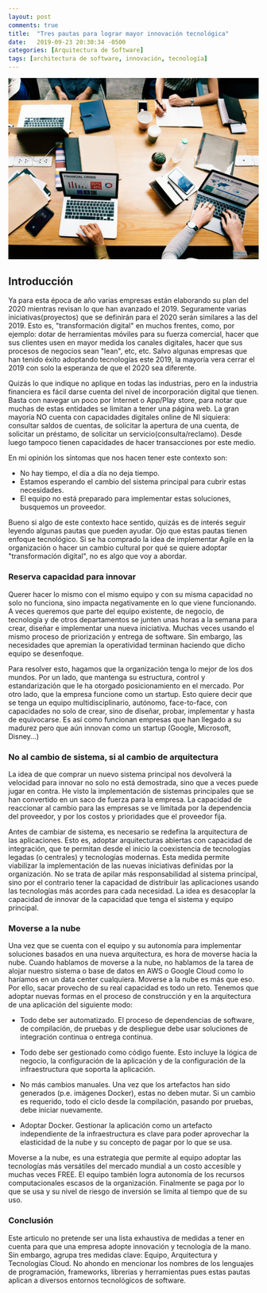 ```yaml
---
layout: post
comments: true
title:  "Tres pautas para lograr mayor innovación tecnológica"
date:   2019-09-23 20:30:34 -0500
categories: [Arquitectura de Software]
tags: [architectura de software, innovación, tecnología]
---
```

![imagen intro](/assets/2019-09-23-Tres-pautas-innovacion-tecnologica/pexels-photo-1496191.jpeg)

## Introducción
Ya para esta época de año varias empresas están elaborando su plan del 2020 mientras revisan lo que han avanzado el 2019. Seguramente varias iniciativas(proyectos) que se definirán para el 2020 serán similares a las del 2019. Esto es, "transformación digital" en muchos frentes, como, por ejemplo: dotar de herramientas móviles para su fuerza comercial, hacer que sus clientes usen en mayor medida los canales digitales, hacer que sus procesos de negocios sean "lean", etc, etc. Salvo algunas empresas que han tenido éxito adoptando tecnologías este 2019, la mayoría vera cerrar el 2019 con solo la esperanza de que el 2020 sea diferente.

Quizás lo que indique no aplique en todas las industrias, pero en la industria financiera es fácil darse cuenta del nivel de incorporación digital que tienen. Basta con navegar un poco por Internet o App/Play store, para notar que muchas de estas entidades se limitan a tener una página web. La gran mayoría NO cuenta con capacidades digitales online de NI siquiera: consultar saldos de cuentas, de solicitar la apertura de una cuenta, de solicitar un préstamo, de solicitar un servicio(consulta/reclamo). Desde luego tampoco tienen capacidades de hacer transacciones por este medio.


En mi opinión los síntomas que nos hacen tener este contexto son:
* No hay tiempo, el día a día no deja tiempo.
* Estamos esperando el cambio del sistema principal para cubrir estas necesidades.
* El equipo no está preparado para implementar estas soluciones, busquemos un proveedor.

Bueno si algo de este contexto hace sentido, quizás es de interés seguir leyendo algunas pautas que pueden ayudar. Ojo que estas pautas tienen enfoque tecnológico. Si se ha comprado la idea de implementar Agile en la organización o hacer un cambio cultural por qué se quiere adoptar "transformación digital", no es algo que voy a abordar.


### Reserva capacidad para innovar
Querer hacer lo mismo con el mismo equipo y con su misma capacidad no solo no funciona, sino impacta negativamente en lo que viene funcionando. A veces queremos que parte del equipo existente, de negocio, de tecnología y de otros departamentos se junten unas horas a la semana para crear, diseñar e implementar una nueva iniciativa. Muchas veces usando el mismo proceso de priorización y entrega de software. Sin embargo, las necesidades que apremian la operatividad terminan haciendo que dicho equipo se desenfoque.

Para resolver esto, hagamos que la organización tenga lo mejor de los dos mundos. Por un lado, que mantenga su estructura, control y estandarización que le ha otorgado posicionamiento en el mercado. Por otro lado, que la empresa funcione como un startup. Esto quiere decir que se tenga un equipo multidisciplinario, autónomo, face-to-face, con capacidades no solo de crear, sino de diseñar, probar, implementar y hasta de equivocarse. Es así como funcionan empresas que han llegado a su madurez pero que aún innovan como un startup (Google, Microsoft, Disney...)



### No al cambio de sistema, si al cambio de arquitectura
La idea de que comprar un nuevo sistema principal nos devolverá la velocidad para innovar no solo no está demostrada, sino que a veces puede jugar en contra. He visto la implementación de sistemas principales que se han convertido en un saco de fuerza para la empresa. La capacidad de reaccionar al cambio para las empresas se ve limitada por la dependencia del proveedor, y por los costos y prioridades que el proveedor fija.

Antes de cambiar de sistema, es necesario se redefina la arquitectura de las aplicaciones. Esto es, adoptar arquitecturas abiertas con capacidad de integración, que te permitan desde el inicio la coexistencia de tecnologías legadas (o centrales) y tecnologías modernas. Esta medida permite viabilizar la implementación de las nuevas iniciativas definidas por la organización. No se trata de apilar más responsabilidad al sistema principal, sino por el contrario tener la capacidad de distribuir las aplicaciones usando las tecnologías más acordes para cada necesidad. La idea es desacoplar la capacidad de innovar de la capacidad que tenga el sistema y equipo principal.


### Moverse a la nube
Una vez que se cuenta con el equipo y su autonomía para implementar soluciones basados en una nueva arquitectura, es hora de moverse hacia la nube. Cuando hablamos de moverse a la nube, no hablamos de la tarea de alojar nuestro sistema o base de datos en AWS o Google Cloud como lo haríamos en un data center cualquiera. Moverse a la nube es más que eso. Por ello, sacar provecho de su real capacidad es todo un reto. Tenemos que adoptar nuevas formas en el proceso de construcción y en la arquitectura de una aplicación del siguiente modo:

* Todo debe ser automatizado. El proceso de dependencias de software, de compilación, de pruebas y de despliegue debe usar soluciones de integración continua o entrega continua.

* Todo debe ser gestionado como código fuente. Esto incluye la lógica de negocio, la configuración de la aplicación y de la configuración de la infraestructura que soporta la aplicación.

* No más cambios manuales. Una vez que los artefactos han sido generados (p.e. imágenes Docker), estas no deben mutar. Si un cambio es requerido, todo el ciclo desde la compilación, pasando por pruebas, debe iniciar nuevamente.

* Adoptar Docker. Gestionar la aplicación como un artefacto independiente de la infraestructura es clave para poder aprovechar la elasticidad de la nube y su concepto de pagar por lo que se usa.

Moverse a la nube, es una estrategia que permite al equipo adoptar las tecnologías más versátiles del mercado mundial a un costo accesible y muchas veces FREE. El equipo también logra autonomía de los recursos computacionales escasos de la organización. Finalmente se paga por lo que se usa y su nivel de riesgo de inversión se limita al tiempo que de su uso.


### Conclusión
Este articulo no pretende ser una lista exhaustiva de medidas a tener en cuenta para que una empresa adopte innovación y tecnología de la mano. Sin embargo, agrupa tres medidas clave: Equipo, Arquitectura y Tecnologías Cloud. No ahondo en mencionar los nombres de los lenguajes de programación, frameworks, librerias y herramientas pues estas pautas aplican a diversos entornos tecnológicos de software.






